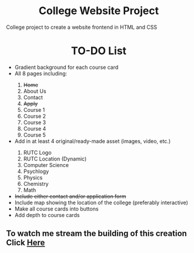 <h1 align="center"> College Website Project</h1>
    <p>College project to create a website frontend in HTML and CSS</p>
<h1 align="center">TO-DO List</h1>
<ul>
    <li>Gradient background for each course card</li>
    <li>All 8 pages including:</li>
        <ol type="1">
            <li><s>Home</s></li>
            <li>About Us</li>
            <li>Contact</li>
            <li><s>Apply</s></li>
            <li>Course 1</li>
            <li>Course 2</li>
            <li>Course 3</li>
            <li>Course 4</li>
            <li>Course 5</li>
        </ol>
    <li>Add in at least 4 original/ready-made asset (images, video, etc.)</li>
        <ol type="1">
            <li>RUTC Logo</li>
            <li>RUTC Location (Dynamic)</li>
            <li>Computer Science</li>
            <li>Psychlogy</li>
            <li>Physics</li>
            <li>Chemistry</li>
            <li>Math</li>
        </ol>
    <li><s>Include either contact and/or application form</s></li>
    <li>Include map showing the location of the college (preferably interactive)</li>
    <li>Make all course cards into buttons</li>
    <li>Add depth to course cards</li>
</ul>
<h2>To watch me stream the building of this creation Click
    <a href="https://twitch.tv/auraluvsuxo target="_blank" rel="noopener noreferrer"><u>Here</u></a>
</h2>
